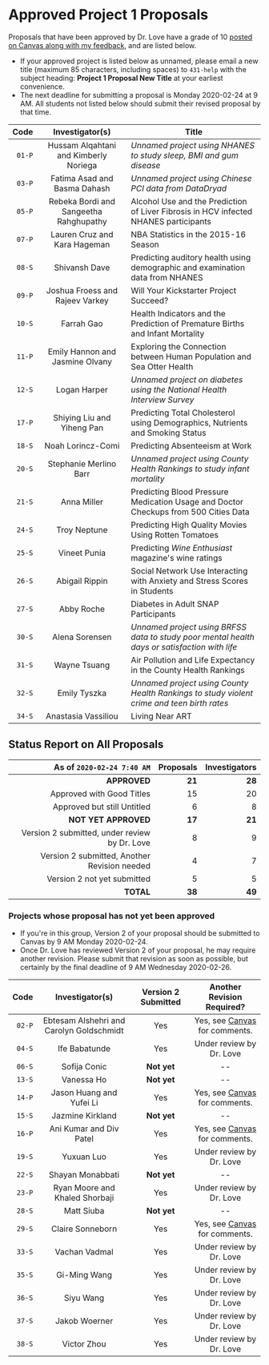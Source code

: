 # Approved Project 1 Proposals

Proposals that have been approved by Dr. Love have a grade of 10 [posted on Canvas along with my feedback](https://canvas.case.edu/), and are listed below. 

- If your approved project is listed below as unnamed, please email a new title (maximum 85 characters, including spaces) to `431-help` with the subject heading: **Project 1 Proposal New Title** at your earliest convenience.
- The next deadline for submitting a proposal is Monday 2020-02-24 at 9 AM. All students not listed below should submit their revised proposal by that time.

Code | Investigator(s) | Title
--------: | :-------------------------: | -------------------------------------------------------------------------------------
`01-P` | Hussam Alqahtani and Kimberly Noriega | *Unnamed project using NHANES to study sleep, BMI and gum disease*
`03-P` | Fatima Asad and Basma Dahash | *Unnamed project using Chinese PCI data from DataDryad*
`05-P` | Rebeka Bordi and Sangeetha Rahghupathy | Alcohol Use and the Prediction of Liver Fibrosis in HCV infected NHANES participants
`07-P` | Lauren Cruz and Kara Hageman | NBA Statistics in the 2015-16 Season
`08-S` | Shivansh Dave | Predicting auditory health using demographic and examination data from NHANES
`09-P` | Joshua Froess and Rajeev Varkey | Will Your Kickstarter Project Succeed?
`10-S` | Farrah Gao | Health Indicators and the Prediction of Premature Births and Infant Mortality
`11-P` | Emily Hannon and Jasmine Olvany | Exploring the Connection between Human Population and Sea Otter Health
`12-S` | Logan Harper | *Unnamed project on diabetes using the National Health Interview Survey*
`17-P` | Shiying Liu and Yiheng Pan | Predicting Total Cholesterol using Demographics, Nutrients and Smoking Status
`18-S` | Noah Lorincz-Comi | Predicting Absenteeism at Work
`20-S` | Stephanie Merlino Barr | *Unnamed project using County Health Rankings to study infant mortality*
`21-S` | Anna Miller | Predicting Blood Pressure Medication Usage and Doctor Checkups from 500 Cities Data
`24-S` | Troy Neptune | Predicting High Quality Movies Using Rotten Tomatoes
`25-S` | Vineet Punia | Predicting *Wine Enthusiast* magazine's wine ratings
`26-S` | Abigail Rippin | Social Network Use Interacting with Anxiety and Stress Scores in Students
`27-S` | Abby Roche | Diabetes in Adult SNAP Participants
`30-S` | Alena Sorensen | *Unnamed project using BRFSS data to study poor mental health days or satisfaction with life*
`31-S` | Wayne Tsuang | Air Pollution and Life Expectancy in the County Health Rankings
`32-S` | Emily Tyszka | *Unnamed project using County Health Rankings to study violent crime and teen birth rates*
`34-S` | Anastasia Vassiliou | Living Near ART

## Status Report on All Proposals

As of `2020-02-24 7:40 AM` | Proposals | Investigators
-------------: | -----------------: | ----------------:
**APPROVED** | **21** | **28** 
Approved with Good Titles | 15 | 20
Approved but still Untitled | 6 | 8
**NOT YET APPROVED** | **17** | **21**
Version 2 submitted, under review by Dr. Love | 8 | 9
Version 2 submitted, Another Revision needed | 4 | 7
Version 2 not yet submitted | 5 | 5
**TOTAL** | **38** | **49**

### Projects whose proposal has not yet been approved

- If you're in this group, Version 2 of your proposal should be submitted to Canvas by 9 AM Monday 2020-02-24.
- Once Dr. Love has reviewed Version 2 of your proposal, he may require another revision. Please submit that revision as soon as possible, but certainly by the final deadline of 9 AM Wednesday 2020-02-26.

Code | Investigator(s) | Version 2 Submitted | Another Revision Required?
------: | :-------------------------: | :-------------------: | :----------------:
`02-P` | Ebtesam Alshehri and Carolyn Goldschmidt | Yes | Yes, see [Canvas](https://canvas.case.edu/) for comments.
`04-S` | Ife Babatunde | Yes | Under review by Dr. Love
`06-S` | Sofija Conic | **Not yet** | --
`13-S` | Vanessa Ho | **Not yet** | --
`14-P` | Jason Huang and Yufei Li | Yes | Yes, see [Canvas](https://canvas.case.edu/) for comments.
`15-S` | Jazmine Kirkland | **Not yet** | --
`16-P` | Ani Kumar and Div Patel | Yes | Yes, see [Canvas](https://canvas.case.edu/) for comments.
`19-S` | Yuxuan Luo | Yes | Under review by Dr. Love
`22-S` | Shayan Monabbati | **Not yet** | --
`23-P` | Ryan Moore and Khaled Shorbaji | Yes | Under review by Dr. Love
`28-S` | Matt Siuba | **Not yet** | --
`29-S` | Claire Sonneborn | Yes | Yes, see [Canvas](https://canvas.case.edu/) for comments.
`33-S` | Vachan Vadmal | Yes | Under review by Dr. Love
`35-S` | Gi-Ming Wang | Yes | Under review by Dr. Love
`36-S` | Siyu Wang | Yes | Under review by Dr. Love
`37-S` | Jakob Woerner | Yes | Under review by Dr. Love
`38-S` | Victor Zhou | Yes | Under review by Dr. Love


